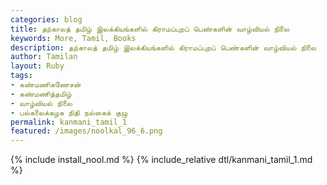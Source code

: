 ```yaml
---  
categories: blog  
title: தற்காலத் தமிழ் இலக்கியங்களில் கிராமப்புறப் பெண்களின் வாழ்வியல் நிலை
keywords: More, Tamil, Books  
description: தற்காலத் தமிழ் இலக்கியங்களில் கிராமப்புறப் பெண்களின் வாழ்வியல் நிலை
author: Tamilan  
layout: Ruby  
tags:     
- கண்மணிகணேசன்
- கண்மணித்தமிழ்
- வாழ்வியல் நிலை
- பல்கலைக்கழக நிதி நல்கைக் குழு
permalink: kanmani_tamil_1  
featured: /images/noolkal_96_6.png  
---  
```

{% include install_nool.md %} 
{% include_relative dtl/kanmani_tamil_1.md %} 
